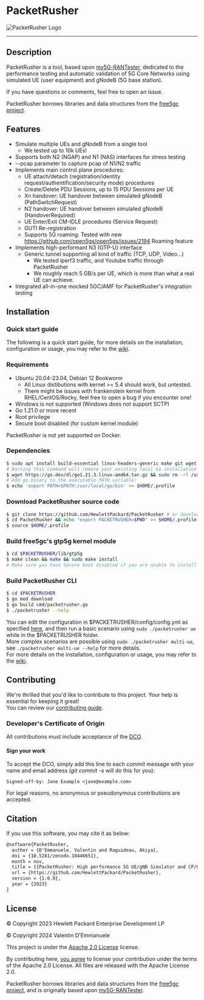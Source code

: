 # PacketRusher

![PacketRusher Logo](docs/media/img/PacketRusher.png)

----
## Description
PacketRusher is a tool, based upon [my5G-RANTester](https://github.com/my5G/my5G-RANTester), dedicated to the performance testing and automatic validation of 5G Core Networks using simulated UE (user equipment) and gNodeB (5G base station).

If you have questions or comments, feel free to open an issue.

PacketRusher borrows libraries and data structures from the [free5gc project](https://github.com/free5gc/free5gc).

## Features
* Simulate multiple UEs and gNodeB from a single tool
  * We tested up to 10k UEs!
* Supports both N2 (NGAP) and N1 (NAS) interfaces for stress testing
* --pcap parameter to capture pcap of N1/N2 traffic
* Implements main control plane procedures:
  * UE attach/detach (registration/identity request/authentification/security mode) procedures
  * Create/Delete PDU Sessions, up to 15 PDU Sessions per UE
  * Xn handover: UE handover between simulated gNodeB (PathSwitchRequest)
  * N2 handover: UE handover between simulated gNodeB (HandoverRequired)
  * UE Enter/Exit CM-IDLE procedures (Service Request) 
  * GUTI Re-registration
  * Supports 5G roaming: Tested with new https://github.com/open5gs/open5gs/issues/2194 Roaming feature
* Implements high-performant N3 (GTP-U) interface
  * Generic tunnel supporting all kind of traffic (TCP, UDP, Video…)
    * We tested iperf3 traffic, and Youtube traffic through PacketRusher
    * We roughly reach 5 GB/s per UE, which is more than what a real UE can achieve.
* Integrated all-in-one mocked 5GC/AMF for PacketRusher's integration testing

## Installation
### Quick start guide
The following is a quick start guide, for more details on the installation, configuration or usage, you may refer to the [wiki](https://github.com/HewlettPackard/PacketRusher/wiki).

### Requirements
- Ubuntu 20.04-23.04, Debian 12 Bookworm
  - All Linux distibutions with kernel >= 5.4 should work, but untested.
  - There might be issues with frankenstein kernel from RHEL/CentOS/Rocky, feel free to open a bug if you encounter one!
- Windows is not supported (Windows does not support SCTP)
- Go 1.21.0 or more recent
- Root privilege
- Secure boot disabled (for custom kernel module)

PacketRusher is not yet supported on Docker.

### Dependencies
```bash
$ sudo apt install build-essential linux-headers-generic make git wget tar linux-modules-extra-$(uname -r)
# Warning this command will remove your existing local Go installation if you have one:
$ wget https://go.dev/dl/go1.21.3.linux-amd64.tar.gz && sudo rm -rf /usr/local/go && sudo tar -C /usr/local -xzf go1.21.3.linux-amd64.tar.gz
# Add go binary to the executable PATH variable:
$ echo 'export PATH=$PATH:/usr/local/go/bin' >> $HOME/.profile
```

### Download PacketRusher source code
```bash
$ git clone https://github.com/HewlettPackard/PacketRusher # or download the ZIP from https://github.com/HewlettPackard/PacketRusher/archive/refs/heads/master.zip and upload it to your Linux server
$ cd PacketRusher && echo "export PACKETRUSHER=$PWD" >> $HOME/.profile
$ source $HOME/.profile
```

### Build free5gc's gtp5g kernel module
```bash
$ cd $PACKETRUSHER/lib/gtp5g
$ make clean && make && sudo make install
# Make sure you have Secure boot disabled if you are unable to install the custom Kernel module
```

### Build PacketRusher CLI
```bash
$ cd $PACKETRUSHER
$ go mod download
$ go build cmd/packetrusher.go
$ ./packetrusher --help
```

You can edit the configuration in $PACKETRUSHER/config/config.yml as specified [here](https://github.com/HewlettPackard/PacketRusher/wiki/Configuration), and then run a basic scenario using `sudo ./packetrusher ue` while in the $PACKETRUSHER folder.   
More complex scenarios are possible using `sudo ./packetrusher multi-ue`, see `./packetrusher multi-ue --help` for more details.   
For more details on the installation, configuration or usage, you may refer to the [wiki](https://github.com/HewlettPackard/PacketRusher/wiki).

## Contributing
We're thrilled that you'd like to contribute to this project. Your help is essential for keeping it great!   
You can review our [contributing guide](CONTRIBUTING.md).

### Developer's Certificate of Origin
All contributions must include acceptance of the [DCO](DCO.md).

#### Sign your work
To accept the DCO, simply add this line to each commit message with your name and email address (*git commit -s* will do this for you):

    Signed-off-by: Jane Example <jane@example.com>

For legal reasons, no anonymous or pseudonymous contributions are accepted.

## Citation
If you use this software, you may cite it as below:
```latex
@software{PacketRusher,
  author = {D'Emmanuele, Valentin and Raguideau, Akiya},
  doi = {10.5281/zenodo.10446651},
  month = nov,
  title = {{PacketRusher: High performance 5G UE/gNB Simulator and CP/UP load tester}},
  url = {https://github.com/HewlettPackard/PacketRusher},
  version = {1.0.0},
  year = {2023}
}
```

## License
© Copyright 2023 Hewlett Packard Enterprise Development LP

© Copyright 2024 Valentin D'Emmanuele

This project is under the [Apache 2.0 License](LICENSE) license.

By contributing here, [you agree](DCO.md) to license your contribution under the terms of the Apache 2.0 License. All files are released with the Apache License 2.0.

PacketRusher borrows libraries and data structures from the [free5gc project](https://github.com/free5gc/free5gc), and is originally based upon [my5G-RANTester](https://github.com/my5G/my5G-RANTester).
